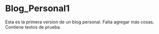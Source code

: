 # Blog_Personal1

Esta es la primera version de un blog personal.
Falta agregar más cosas.
Contiene textos de prueba.
